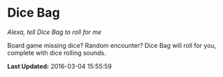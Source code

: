 # Dice Bag
*Alexa, tell Dice Bag to roll for me*

Board game missing dice?  Random encounter?  Dice Bag will roll for you, complete with dice rolling sounds.

**Last Updated:** 2016-03-04 15:55:59